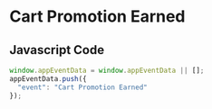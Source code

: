 # Cart Promotion Earned

### 

## Javascript Code
```js
window.appEventData = window.appEventData || [];
appEventData.push({
  "event": "Cart Promotion Earned"
});
```








